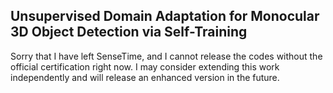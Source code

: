 ## Unsupervised Domain Adaptation for Monocular 3D Object Detection via Self-Training

Sorry that I have left SenseTime, and I cannot release the codes without the official certification right now. I may consider extending this work independently and will release an enhanced version in the future.
